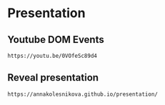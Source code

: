 # Presentation

## Youtube DOM Events
`https://youtu.be/0VOfeSc89d4`

## Reveal presentation
`https://annakolesnikova.github.io/presentation/`